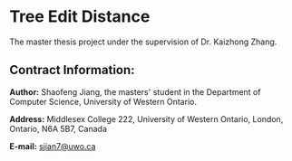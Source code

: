 # Tree Edit Distance
The master thesis project under the supervision of Dr. Kaizhong Zhang. 
## Contract Information:
**Author:** Shaofeng Jiang, the masters' student in the Department of Computer Science, University of Western Ontario. 

**Address:** Middlesex College 222, University of Western Ontario, London, Ontario, N6A 5B7, Canada

**E-mail:** sjian7@uwo.ca



